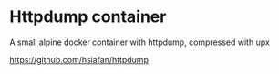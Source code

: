 # Httpdump container

A small alpine docker container with httpdump, compressed with upx

https://github.com/hsiafan/httpdump
